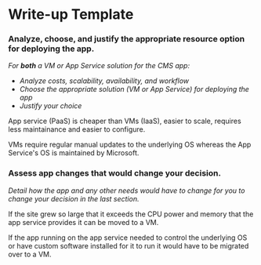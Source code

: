 # Write-up Template

### Analyze, choose, and justify the appropriate resource option for deploying the app.

*For **both** a VM or App Service solution for the CMS app:*
- *Analyze costs, scalability, availability, and workflow*
- *Choose the appropriate solution (VM or App Service) for deploying the app*
- *Justify your choice*

App service (PaaS) is cheaper than VMs (IaaS), easier to scale, requires less maintainance and easier to configure.

VMs require regular manual updates to the underlying OS whereas the App Service's OS is maintained by Microsoft.

### Assess app changes that would change your decision.

*Detail how the app and any other needs would have to change for you to change your decision in the last section.* 

If the site grew so large that it exceeds the CPU power and memory that the app service provides it can be moved to a VM.

If the app running on the app service needed to control the underlying OS or have custom software installed for it to run it would have to be
migrated over to a VM.
